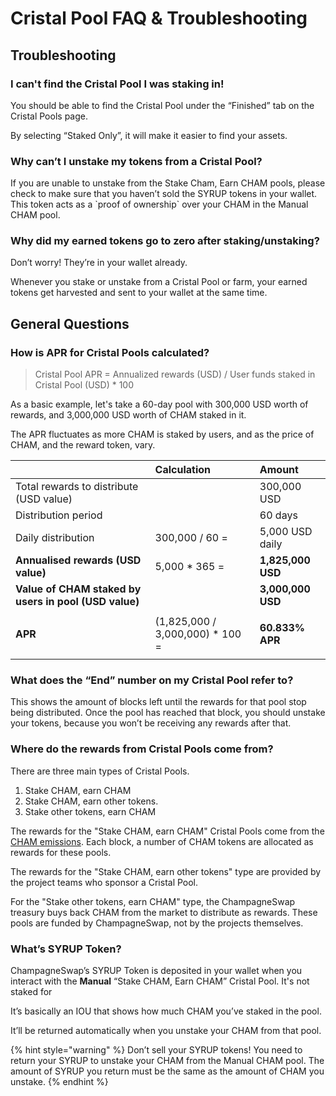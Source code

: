 # Cristal Pool FAQ & Troubleshooting

## Troubleshooting

### **I can't find the Cristal Pool I was staking in!**

You should be able to find the Cristal Pool under the “Finished” tab on the Cristal Pools page. 

By selecting “Staked Only”, it will make it easier to find your assets.

### **Why can’t I unstake my tokens from a Cristal Pool?**

If you are unable to unstake from the Stake Cham, Earn CHAM pools, please check to make sure that you haven’t sold the SYRUP tokens in your wallet. This token acts as a \`proof of ownership\` over your CHAM in the Manual CHAM pool. 

### **Why did my earned tokens go to zero after staking/unstaking?**

Don’t worry! They’re in your wallet already.

Whenever you stake or unstake from a Cristal Pool or farm, your earned tokens get harvested and sent to your wallet at the same time.

## **General Questions**

### How is APR for Cristal Pools calculated?

> Cristal Pool APR = Annualized rewards \(USD\) / User funds staked in Cristal Pool \(USD\) \* 100

As a basic example, let's take a 60-day pool with 300,000 USD worth of rewards, and 3,000,000 USD worth of CHAM staked in it.

The APR fluctuates as more CHAM is staked by users, and as the price of CHAM, and the reward token, vary.

<table>
  <thead>
    <tr>
      <th style="text-align:left"></th>
      <th style="text-align:left"><b>Calculation</b>
      </th>
      <th style="text-align:left">Amount</th>
    </tr>
  </thead>
  <tbody>
    <tr>
      <td style="text-align:left">Total rewards to distribute (USD value)</td>
      <td style="text-align:left"></td>
      <td style="text-align:left">300,000 USD</td>
    </tr>
    <tr>
      <td style="text-align:left">Distribution period</td>
      <td style="text-align:left"></td>
      <td style="text-align:left">60 days</td>
    </tr>
    <tr>
      <td style="text-align:left">Daily distribution</td>
      <td style="text-align:left">300,000 / 60 =</td>
      <td style="text-align:left">5,000 USD daily</td>
    </tr>
    <tr>
      <td style="text-align:left"><b>Annualised rewards (USD value)</b>
      </td>
      <td style="text-align:left">5,000 * 365 =</td>
      <td style="text-align:left"><b>1,825,000 USD</b>
      </td>
    </tr>
    <tr>
      <td style="text-align:left"><b>Value of CHAM staked by users in pool (USD value)</b>
      </td>
      <td style="text-align:left"></td>
      <td style="text-align:left"><b>3,000,000 USD</b>
      </td>
    </tr>
    <tr>
      <td style="text-align:left"><b>APR</b>
      </td>
      <td style="text-align:left">(1,825,000 / 3,000,000) * 100 =</td>
      <td style="text-align:left">
        <p></p>
        <p><b>60.833% APR</b>
        </p>
      </td>
    </tr>
  </tbody>
</table>

### **What does the “End” number on my Cristal Pool refer to?**

This shows the amount of blocks left until the rewards for that pool stop being distributed. Once the pool has reached that block, you should unstake your tokens, because you won’t be receiving any rewards after that.

### **Where do the rewards from Cristal Pools come from?**

There are three main types of Cristal Pools.

1. Stake CHAM, earn CHAM
2. Stake CHAM, earn other tokens. 
3. Stake other tokens, earn CHAM

The rewards for the "Stake CHAM, earn CHAM" Cristal Pools come from the [CHAM emissions](https://docs.panchamswap.finance/tokenomics/cham/cham-tokenomics). Each block, a number of CHAM tokens are allocated as rewards for these pools.

The rewards for the "Stake CHAM, earn other tokens" type are provided by the project teams who sponsor a Cristal Pool.

For the "Stake other tokens, earn CHAM" type, the ChampagneSwap treasury buys back CHAM from the market to distribute as rewards. These pools are funded by ChampagneSwap, not by the projects themselves.

### What’s SYRUP Token?

ChampagneSwap’s SYRUP Token is deposited in your wallet when you interact with the **Manual** “Stake CHAM, Earn CHAM” Cristal Pool. It's not staked for 

It’s basically an IOU that shows how much CHAM you’ve staked in the pool.

It’ll be returned automatically when you unstake your CHAM from that pool.

{% hint style="warning" %}
Don’t sell your SYRUP tokens! You need to return your SYRUP to unstake your CHAM from the Manual CHAM pool. The amount of SYRUP you return must be the same as the amount of CHAM you unstake.
{% endhint %}

